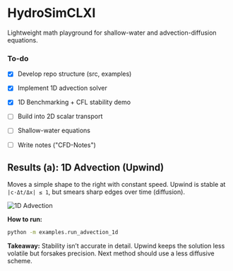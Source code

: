 # HydroSimCLXI
Lightweight math playground for shallow-water and advection-diffusion equations.


### To-do
- [x] Develop repo structure (src, examples)
- [x] Implement 1D advection solver
- [x] 1D Benchmarking + CFL stability demo
- [ ] Build into 2D scalar transport
- [ ] Shallow-water equations
- [ ] Write notes ("CFD-Notes")



## Results (a): 1D Advection (Upwind)
Moves a simple shape to the right with constant speed.
Upwind is stable at `|c·Δt/Δx| ≤ 1`, but smears sharp edges over time (diffusion).

![1D Advection](assets/assets/advection1d_demo_20250901_223519.png)


**How to run:**
```bash
python -m examples.run_advection_1d
```


**Takeaway:**
 Stability isn’t accurate in detail. Upwind keeps the solution less volatile but forsakes precision. Next method should use a less diffusive scheme.
